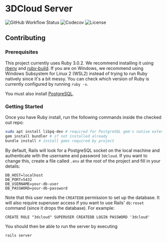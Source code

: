 # 3DCloud Server
![GitHub Workflow Status](https://img.shields.io/github/workflow/status/3DCloud/Server/lint-and-test?style=flat-square)
![Codecov](https://img.shields.io/codecov/c/github/3DCloud/Server?style=flat-square)
![License](https://img.shields.io/github/license/3DCloud/Server?style=flat-square)

## Contributing
### Prerequisites
This project currently uses Ruby 3.0.2. We recommend installing it using [rbenv](https://github.com/rbenv/rbenv) and [ruby-build](https://github.com/rbenv/ruby-build). If you are on Windows, we recommend using Windows Subsystem for Linux 2 (WSL2) instead of trying to run Ruby natively since it's a bit messy. You can check which version of Ruby is currently configured by running `ruby -v`.

You must also install [PostgreSQL](https://www.postgresql.org/download/).

### Getting Started
Once you have Ruby install, run the following commands inside the checked out repo:
```bash
sudo apt install libpq-dev # required for PostgreSQL gem's native extensions
gem install bundler # if not installed already
bundle install # install gems required by project
```

By default, Rails will look for a PostgreSQL socket on the local machine and authenticate with the username and password `3dcloud`. If you want to change this, create a file called `.env` at the root of the project and fill in your details:
```
DB_HOST=localhost
DB_PORT=5432
DB_USERNAME=your-db-user
DB_PASSWORD=your-db-password
```

Note that this user needs the `CREATEDB` permission to set up the database. It will also require superuser access if you want to use Rails' `db:reset` command (since it drops the database).
For example:
```postgresql
CREATE ROLE "3dcloud" SUPERUSER CREATEDB LOGIN PASSWORD '3dcloud'
```

You should then be able to run the server by executing
```
rails server
```
